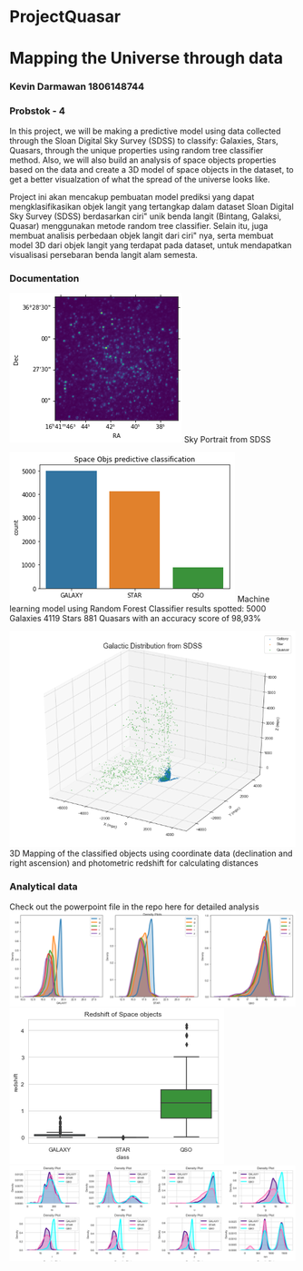 # ProjectQuasar
# Mapping the Universe through data 
### Kevin Darmawan 1806148744 
### Probstok - 4 

In this project, we will be making a predictive model using data collected through the Sloan Digital Sky Survey (SDSS) to classify: Galaxies, Stars, Quasars, through the unique properties using random tree classifier method. Also, we will also build an analysis of space objects properties based on the data and create a 3D model of space objects in the dataset, to get a better visualzation of what the spread of the universe looks like. 

Project ini akan mencakup pembuatan model prediksi yang dapat mengklasifikasikan objek langit yang tertangkap dalam dataset Sloan Digital Sky Survey (SDSS) berdasarkan ciri" unik benda langit (Bintang, Galaksi, Quasar) menggunakan metode random tree classifier. Selain itu, juga membuat analisis perbedaan objek langit dari ciri" nya, serta membuat model 3D dari objek langit yang terdapat pada dataset, untuk mendapatkan visualisasi persebaran benda langit alam semesta.

### Documentation
![Sky Portrait from SDSS](https://github.com/kevindar/ProjectQuasar/blob/master/docs/1.png)
Sky Portrait from SDSS

![Sky Portrait from SDSS](https://github.com/kevindar/ProjectQuasar/blob/master/docs/2.png)
Machine learning model using Random Forest Classifier results spotted:
5000 Galaxies
4119 Stars
881 Quasars
with an accuracy score of 98,93%

![Sky Portrait from SDSS](https://github.com/kevindar/ProjectQuasar/blob/master/docs/6.png)
3D Mapping of the classified objects using coordinate data (declination and right ascension) and photometric redshift for calculating distances

### Analytical data

Check out the powerpoint file in the repo here for detailed analysis
![Sky Portrait from SDSS](https://github.com/kevindar/ProjectQuasar/blob/master/docs/5.png)
![Sky Portrait from SDSS](https://github.com/kevindar/ProjectQuasar/blob/master/docs/4.png)
![Sky Portrait from SDSS](https://github.com/kevindar/ProjectQuasar/blob/master/docs/3.png)
